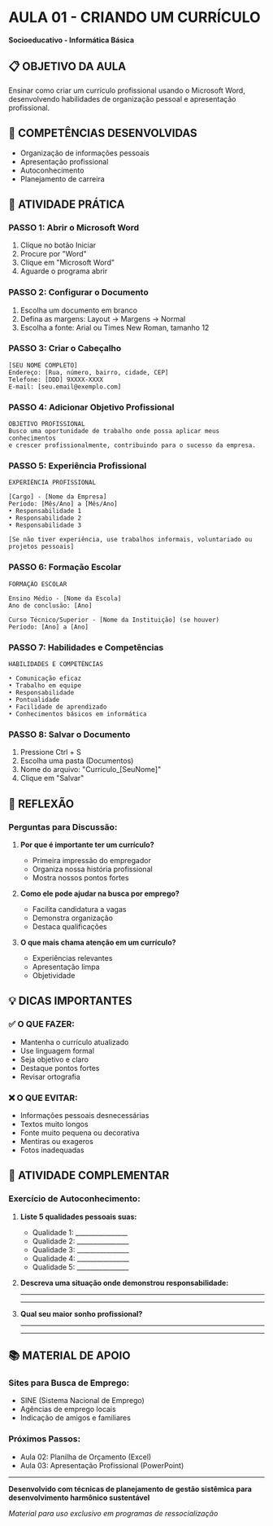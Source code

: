 # AULA 01 - CRIANDO UM CURRÍCULO
**Socioeducativo - Informática Básica**

## 📋 OBJETIVO DA AULA
Ensinar como criar um currículo profissional usando o Microsoft Word, desenvolvendo habilidades de organização pessoal e apresentação profissional.

## 🎯 COMPETÊNCIAS DESENVOLVIDAS
- Organização de informações pessoais
- Apresentação profissional
- Autoconhecimento
- Planejamento de carreira

## 📝 ATIVIDADE PRÁTICA

### PASSO 1: Abrir o Microsoft Word
1. Clique no botão Iniciar
2. Procure por "Word" 
3. Clique em "Microsoft Word"
4. Aguarde o programa abrir

### PASSO 2: Configurar o Documento
1. Escolha um documento em branco
2. Defina as margens: Layout → Margens → Normal
3. Escolha a fonte: Arial ou Times New Roman, tamanho 12

### PASSO 3: Criar o Cabeçalho
```
[SEU NOME COMPLETO]
Endereço: [Rua, número, bairro, cidade, CEP]
Telefone: [DDD] 9XXXX-XXXX
E-mail: [seu.email@exemplo.com]
```

### PASSO 4: Adicionar Objetivo Profissional
```
OBJETIVO PROFISSIONAL
Busco uma oportunidade de trabalho onde possa aplicar meus conhecimentos 
e crescer profissionalmente, contribuindo para o sucesso da empresa.
```

### PASSO 5: Experiência Profissional
```
EXPERIÊNCIA PROFISSIONAL

[Cargo] - [Nome da Empresa]
Período: [Mês/Ano] a [Mês/Ano]
• Responsabilidade 1
• Responsabilidade 2
• Responsabilidade 3

[Se não tiver experiência, use trabalhos informais, voluntariado ou projetos pessoais]
```

### PASSO 6: Formação Escolar
```
FORMAÇÃO ESCOLAR

Ensino Médio - [Nome da Escola]
Ano de conclusão: [Ano]

Curso Técnico/Superior - [Nome da Instituição] (se houver)
Período: [Ano] a [Ano]
```

### PASSO 7: Habilidades e Competências
```
HABILIDADES E COMPETÊNCIAS

• Comunicação eficaz
• Trabalho em equipe
• Responsabilidade
• Pontualidade
• Facilidade de aprendizado
• Conhecimentos básicos em informática
```

### PASSO 8: Salvar o Documento
1. Pressione Ctrl + S
2. Escolha uma pasta (Documentos)
3. Nome do arquivo: "Curriculo_[SeuNome]"
4. Clique em "Salvar"

## 🤔 REFLEXÃO

### Perguntas para Discussão:
1. **Por que é importante ter um currículo?**
   - Primeira impressão do empregador
   - Organiza nossa história profissional
   - Mostra nossos pontos fortes

2. **Como ele pode ajudar na busca por emprego?**
   - Facilita candidatura a vagas
   - Demonstra organização
   - Destaca qualificações

3. **O que mais chama atenção em um currículo?**
   - Experiências relevantes
   - Apresentação limpa
   - Objetividade

## 💡 DICAS IMPORTANTES

### ✅ O QUE FAZER:
- Mantenha o currículo atualizado
- Use linguagem formal
- Seja objetivo e claro
- Destaque pontos fortes
- Revisar ortografia

### ❌ O QUE EVITAR:
- Informações pessoais desnecessárias
- Textos muito longos
- Fonte muito pequena ou decorativa
- Mentiras ou exageros
- Fotos inadequadas

## 🎯 ATIVIDADE COMPLEMENTAR

### Exercício de Autoconhecimento:
1. **Liste 5 qualidades pessoais suas:**
   - Qualidade 1: ________________
   - Qualidade 2: ________________
   - Qualidade 3: ________________
   - Qualidade 4: ________________
   - Qualidade 5: ________________

2. **Descreva uma situação onde demonstrou responsabilidade:**
   _________________________________________________
   _________________________________________________

3. **Qual seu maior sonho profissional?**
   _________________________________________________
   _________________________________________________

## 📚 MATERIAL DE APOIO

### Sites para Busca de Emprego:
- SINE (Sistema Nacional de Emprego)
- Agências de emprego locais
- Indicação de amigos e familiares

### Próximos Passos:
- Aula 02: Planilha de Orçamento (Excel)
- Aula 03: Apresentação Profissional (PowerPoint)

---

**Desenvolvido com técnicas de planejamento de gestão sistêmica para desenvolvimento harmônico sustentável**

*Material para uso exclusivo em programas de ressocialização*
